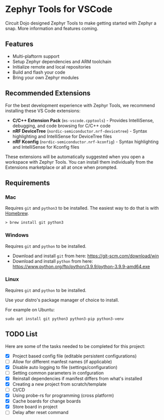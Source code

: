 # Zephyr Tools for VSCode

Circuit Dojo designed Zephyr Tools to make getting started with Zephyr a snap. More information and features coming.

## Features

- Multi-plaftorm support
- Setup Zephyr dependencies and ARM toolchain
- Initialize remote and local repositories
- Build and flash your code
- Bring your own Zephyr modules

## Recommended Extensions

For the best development experience with Zephyr Tools, we recommend installing these VS Code extensions:

- **C/C++ Extension Pack** (`ms-vscode.cpptools`) - Provides IntelliSense, debugging, and code browsing for C/C++ code
- **nRF DeviceTree** (`nordic-semiconductor.nrf-devicetree`) - Syntax highlighting and IntelliSense for DeviceTree files
- **nRF Kconfig** (`nordic-semiconductor.nrf-kconfig`) - Syntax highlighting and IntelliSense for Kconfig files

These extensions will be automatically suggested when you open a workspace with Zephyr Tools. You can install them individually from the Extensions marketplace or all at once when prompted.

## Requirements

### Mac

Requires `git` and `python3` to be installed. The easiest way to do that is with [Homebrew](https://brew.sh).

```
> brew install git python3
```

### Windows

Requires `git` and `python` to be installed.

- Download and install `git` from here: https://git-scm.com/download/win
- Download and install `python` from here: https://www.python.org/ftp/python/3.9.9/python-3.9.9-amd64.exe

### Linux

Requires `git` and `python` to be installed.

Use your distro's package manager of choice to install.

For example on Ubuntu:

```
sudo apt install git python3 python3-pip python3-venv
```

## TODO List

Here are some of the tasks needed to be completed for this project:

- [x] Project based config file (editable persistent configurations)
- [ ] Allow for different manfest names (if applicable)
- [x] Disable auto logging to file (settings/configuration)
- [ ] Setting common parameters in confguration
- [x] Reinstall dependencies if manifest differs from what's installed
- [x] Creating a new project from scratch/template
- [ ] CI/CD
- [x] Using probe-rs for programming (cross platform)
- [x] Cache boards for change boards
- [x] Store board in project
- [ ] Delay after reset command
